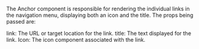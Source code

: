 The Anchor component is responsible for rendering the individual links in the navigation menu, displaying both an icon and the title. The props being passed are:

link: The URL or target location for the link.
title: The text displayed for the link.
Icon: The icon component associated with the link.